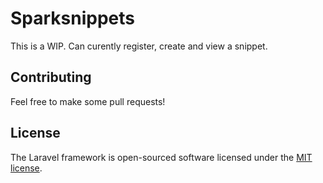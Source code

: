 # Sparksnippets

This is a WIP. Can curently register, create and view a snippet.

## Contributing

Feel free to make some pull requests!


## License

The Laravel framework is open-sourced software licensed under the [MIT license](http://opensource.org/licenses/MIT).
